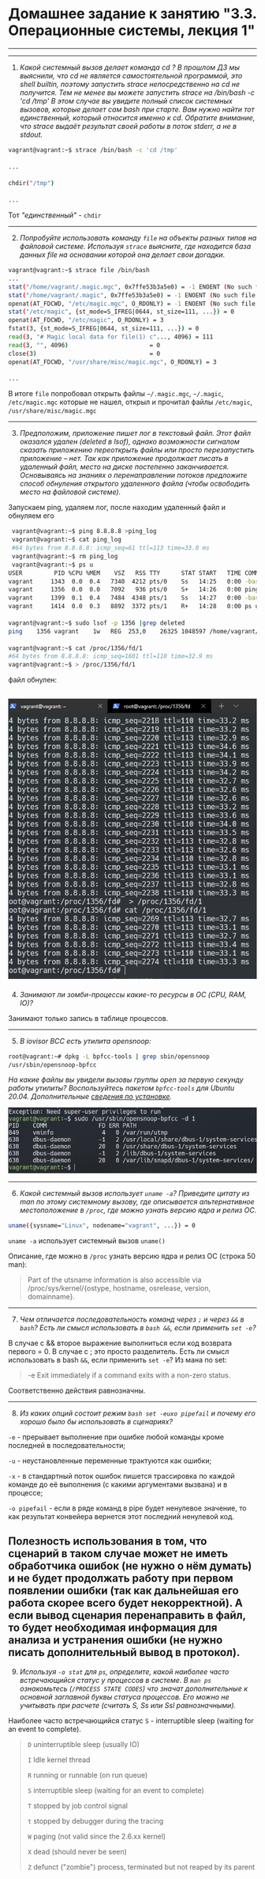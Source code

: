 # Домашнее задание к занятию "3.3. Операционные системы, лекция 1"

---
---

1. *Какой системный вызов делает команда cd ? В прошлом ДЗ мы выяснили,
что cd не является самостоятельной программой, это shell builtin,
поэтому запустить strace непосредственно на cd не получится.
Тем не менее вы можете запустить strace на /bin/bash -c 'cd /tmp' 
В этом случае вы увидите полный список системных вызовов, которые делает сам
bash при старте. Вам нужно найти тот единственный, который относится именно к
cd. Обратите внимание, что strace выдаёт результат своей работы
в поток stderr, а не в stdout.*

```bash
vagrant@vagrant:~$ strace /bin/bash -c 'cd /tmp'

...

chdir("/tmp")

...
```
Тот *"единственный"* - `chdir`

---
2. *Попробуйте использовать команду `file` на объекты разных типов на файловой системе.
Используя `strace` выясните, где находится база данных file на основании которой она делает свои догадки.*

```bash
vagrant@vagrant:~$ strace file /bin/bash
...
stat("/home/vagrant/.magic.mgc", 0x7ffe53b3a5e0) = -1 ENOENT (No such file or directory)
stat("/home/vagrant/.magic", 0x7ffe53b3a5e0) = -1 ENOENT (No such file or directory)
openat(AT_FDCWD, "/etc/magic.mgc", O_RDONLY) = -1 ENOENT (No such file or directory)
stat("/etc/magic", {st_mode=S_IFREG|0644, st_size=111, ...}) = 0
openat(AT_FDCWD, "/etc/magic", O_RDONLY) = 3
fstat(3, {st_mode=S_IFREG|0644, st_size=111, ...}) = 0
read(3, "# Magic local data for file(1) c"..., 4096) = 111
read(3, "", 4096)                       = 0
close(3)                                = 0
openat(AT_FDCWD, "/usr/share/misc/magic.mgc", O_RDONLY) = 3

...
```
В итоге `file` попробовал открыть файлы `~/.magic.mgc`, `~/.magic`, `/etc/magic.mgc` которые не нашел, открыл и прочитал файлы `/etc/magic`, `/usr/share/misc/magic.mgc`

---
3. *Предположим, приложение пишет лог в текстовый файл. Этот файл оказался удален (deleted в lsof), однако возможности сигналом сказать приложению переоткрыть файлы или просто перезапустить приложение – нет. Так как приложение продолжает писать в удаленный файл, место на диске постепенно заканчивается. Основываясь на знаниях о перенаправлении потоков предложите способ обнуления открытого удаленного файла (чтобы освободить место на файловой системе).*

Запускаем ping, удаляем лог, после находим удаленный файл и обнуляем его
```bash
 vagrant@vagrant:~$ ping 8.8.8.8 >ping_log
 vagrant@vagrant:~$ cat ping_log
 #64 bytes from 8.8.8.8: icmp_seq=61 ttl=113 time=33.0 ms
 vagrant@vagrant:~$ rm ping_log
 vagrant@vagrant:~$ ps u
USER         PID %CPU %MEM    VSZ   RSS TTY      STAT START   TIME COMMAND
vagrant     1343  0.0  0.4   7340  4212 pts/0    Ss   14:25   0:00 -bash
vagrant     1356  0.0  0.0   7092   936 pts/0    S+   14:26   0:00 ping 8.8.8.8
vagrant     1399  0.1  0.4   7484  4348 pts/1    Ss   14:27   0:00 -bash
vagrant     1414  0.0  0.3   8892  3372 pts/1    R+   14:28   0:00 ps u

vagrant@vagrant:~$ sudo lsof -p 1356 |grep deleted
ping    1356 vagrant    1w   REG  253,0    26325 1048597 /home/vagrant/ping_log (deleted)

vagrant@vagrant:~$ cat /proc/1356/fd/1
#64 bytes from 8.8.8.8: icmp_seq=1601 ttl=110 time=32.9 ms
vagrant@vagrant:~$ > /proc/1356/fd/1

```
файл обнулен:

![ping](img\ping.png)
---
4. *Занимают ли зомби-процессы какие-то ресурсы в ОС (CPU, RAM, IO)?*

Занимают только запись в таблице процессов.

---
5. *В iovisor BCC есть утилита opensnoop:*
```bash
root@vagrant:~# dpkg -L bpfcc-tools | grep sbin/opensnoop
/usr/sbin/opensnoop-bpfcc
```
*На какие файлы вы увидели вызовы группы open за первую секунду работы утилиты? Воспользуйтесь пакетом `bpfcc-tools` для Ubuntu 20.04. Дополнительные [сведения по установке](https://github.com/iovisor/bcc/blob/master/INSTALL.md).*

![opensnoop](img\opensnoop.png)

---
6. *Какой системный вызов использует `uname -a`? Приведите цитату из man по этому системному вызову, где описывается альтернативное местоположение в `/proc`, где можно узнать версию ядра и релиз ОС.*
```bash
uname({sysname="Linux", nodename="vagrant", ...}) = 0
```
`uname -a` использует системный вызов `uname()`

Описание, где можно в `/proc` узнать версию ядра и релиз ОС (строка 50 man):

> Part of the utsname information is also accessible via /proc/sys/kernel/{ostype, hostname, osrelease, version, domainname}.

---
7. *Чем отличается последовательность команд через `;` и через `&&` в `bash`? Есть ли смысл использовать в `bash &&`, если применить `set -e`?*

В случае с && второе выражение выполниться если код возврата первого = 0. В случае с ; это просто разделитель.
Есть ли смысл использовать в bash `&&`, если применить `set -e`?
Из мана по set:
> -e  Exit immediately if a command exits with a non-zero status.

Соответственно действия равнозначны.

---
8. *Из каких опций состоит режим `bash set -euxo pipefail` и почему его хорошо было бы использовать в сценариях?*

`-e` - прерывает выполнение при ошибке любой команды кроме последней в последовательности;

`-u` - неустановленные переменные трактуются как ошибки;

`-x` - в стандартный поток ошибок пишется трассировка по каждой команде до её выполнения (с какими аргументами вызвана)
и в процессе;

`-o pipefail` - если в ряде команд в pipe будет ненулевое значение, то как результат конвейера вернется этот последний
ненулевой код.

Полезность использования в том, что сценарий в таком случае может не иметь обработчика ошибок (не нужно о нём думать)
и не будет продолжать работу при первом появлении ошибки (так как дальнейшая его работа скорее всего будет некорректной).
А если вывод сценария перенаправить в файл, то будет необходимая информация для анализа и устранения ошибки
(не нужно писать дополнительный вывод в протокол).
---
9. *Используя `-o stat` для `ps`, определите, какой наиболее часто встречающийся статус у процессов в системе. В `man ps` ознакомьтесь (`/PROCESS STATE CODES`) что значат дополнительные к основной заглавной буквы статуса процессов. Его можно не учитывать при расчете (считать S, Ss или Ssl равнозначными).*

Наиболее часто встречающийся статус `S` - interruptible sleep (waiting for an event to complete).
> `D`    uninterruptible sleep (usually IO)
> 
> `I`    Idle kernel thread
> 
> `R`    running or runnable (on run queue)
> 
> `S`    interruptible sleep (waiting for an event to complete)
> 
> `T`    stopped by job control signal
> 
> `t`    stopped by debugger during the tracing
> 
> `W`    paging (not valid since the 2.6.xx kernel)
> 
> `X`    dead (should never be seen)
> 
> `Z`    defunct ("zombie") process, terminated but not reaped by its parent
